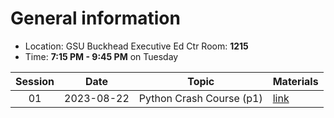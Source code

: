 # General information
* Location: GSU Buckhead Executive Ed Ctr Room: **1215**
* Time: **7:15 PM - 9:45 PM** on Tuesday

| Session |    Date    | Topic                    | Materials             |
| :-----: | :--------: | ------------------------ | --------------------- |
|   01    | 2023-08-22 | Python Crash Course (p1) | [link](./2023-08-22/) |